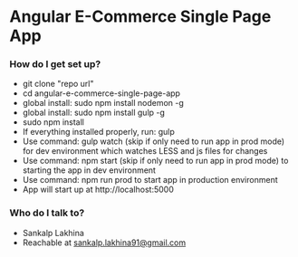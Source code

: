 # Angular E-Commerce Single Page App #

### How do I get set up? ###

* git clone "repo url"
* cd angular-e-commerce-single-page-app
* global install: sudo npm install nodemon -g
* global install: sudo npm install gulp -g
* sudo npm install
* If everything installed properly, run: gulp
* Use command: gulp watch (skip if only need to run app in prod mode) for dev environment which watches LESS and js files for changes
* Use command: npm start (skip if only need to run app in prod mode) to starting the app in dev environment
* Use command: npm run prod to start app in production environment
* App will start up at http://localhost:5000

### Who do I talk to? ###

* Sankalp Lakhina
* Reachable at sankalp.lakhina91@gmail.com
